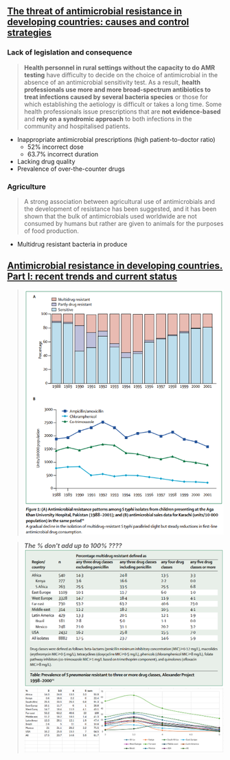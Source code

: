 ## [The threat of antimicrobial resistance in developing countries: causes and control strategies](research%20paper%20pdfs/The%20threat%20of%20antimicrobial%20resistance%20in%20developing%20countries%20-%20causes%20and%20control%20strategies.pdf)
### Lack of legislation and consequence
> **Health personnel in rural settings without the capacity to do AMR testing** have difficulty to decide on the choice of antimicrobial in the absence of an antimicrobial sensitivity test. As a result, **health professionals use more and more broad-spectrum antibiotics to treat infections caused by several bacteria species** or those for which establishing the aetiology is difficult or takes a long time.
> Some health professionals issue prescriptions that are **not evidence-based** and **rely on a syndromic approach** to both infections in the community and hospitalised patients.

- Inappropriate antimicrobial prescriptions (high patient-to-doctor ratio)
    - 52% incorrect dose
    - 63.7% incorrect duration
- Lacking drug quality
- Prevalence of over-the-counter drugs

### Agriculture
> A strong association between agricultural use of antimicrobials and the development of resistance has been suggested, and it has been shown that the bulk of antimicrobials used worldwide are not consumed by humans but rather are given to animals for the purposes of food production.
- Multidrug resistant bacteria in produce

## [Antimicrobial resistance in developing countries. Part I: recent trends and current status](research%20paper%20pdfs/Antimicrobial%20resistance%20in%20developing%20countries%20-%20Part%20I%20-%20recent%20trends%20and%20current%20status.pdf)
> ![](attachments/Pasted%20image%2020240722142841.png)

> ***The % don't add up to 100% ????***
> ![](attachments/Pasted%20image%2020240722143912.png)
> ![](attachments/Pasted%20image%2020240722144047.png)